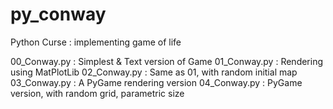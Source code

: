 # py_conway
Python Curse : implementing game of life 

00_Conway.py : Simplest & Text version of Game
01_Conway.py : Rendering using MatPlotLib
02_Conway.py : Same as 01, with random initial map
03_Conway.py : A PyGame rendering version
04_Conway.py : PyGame version, with random grid, parametric size


